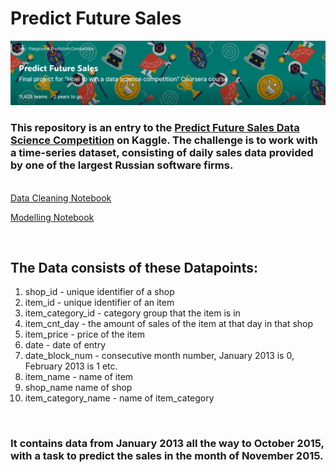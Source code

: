 # Predict Future Sales
![](assets/kaggle_screenshot.png)
### This repository is an entry to the [Predict Future Sales Data Science Competition](https://www.kaggle.com/c/competitive-data-science-predict-future-sales) on Kaggle. The challenge is to work with a time-series dataset, consisting of daily sales data provided by one of the largest Russian software firms.

&nbsp;  
[Data Cleaning Notebook](https://nbviewer.jupyter.org/github/jhKessler/PredictFutureSales/blob/main/data_cleaning.ipynb)

[Modelling Notebook](https://nbviewer.jupyter.org/github/jhKessler/PredictFutureSales/blob/main/modelling.ipynb)

&nbsp;  
## The Data consists of these Datapoints:
1. shop_id - unique identifier of a shop
2. item_id - unique identifier of an item
3. item_category_id - category group that the item is in
4. item_cnt_day - the amount of sales of the item at that day in that shop
5. item_price - price of the item
6. date - date of entry
7. date_block_num - consecutive month number, January 2013 is 0, February 2013 is 1 etc.
8. item_name - name of item
9. shop_name name of shop
10. item_category_name - name of item_category

&nbsp;

### It contains data from January 2013 all the way to October 2015, with a task to predict the sales in the month of November 2015.